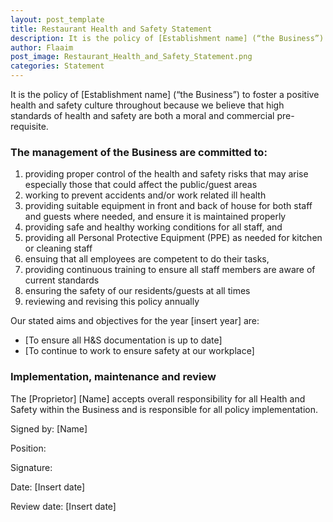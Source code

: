 ```yaml
---
layout: post_template
title: Restaurant Health and Safety Statement
description: It is the policy of [Establishment name] (“the Business”) to foster a positive health and safety culture throughout because we believe that high standards of health and safety are both a moral and commercial pre-requisite.
author: Flaaim
post_image: Restaurant_Health_and_Safety_Statement.png
categories: Statement
---
```


It is the policy of [Establishment name] (“the Business”) to foster a positive health and safety culture throughout because we believe that high standards of health and safety are both a moral and commercial pre-requisite.

### The management of the Business are committed to:

1. providing proper control of the health and safety risks that may arise especially those that could affect the public/guest areas
2. working to prevent accidents and/or work related ill health
3. providing suitable equipment in front and back of house for both staff and guests where needed, and ensure it is maintained properly
4. providing safe and healthy working conditions for all staff, and
5. providing all Personal Protective Equipment (PPE) as needed for kitchen or cleaning staff
6. ensuing that all employees are competent to do their tasks,
7. providing continuous training to ensure all staff members are aware of current standards
8. ensuring the safety of our residents/guests at all times
9. reviewing and revising this policy annually

Our stated aims and objectives for the year [insert year] are:

- [To ensure all H&S documentation is up to date]
- [To continue to work to ensure safety at our workplace]

### Implementation, maintenance and review

The [Proprietor] [Name] accepts overall responsibility for all Health and Safety within the Business and is responsible for all policy implementation.

Signed by: [Name]

Position:

Signature:

Date: [Insert date]

Review date: [Insert date]

